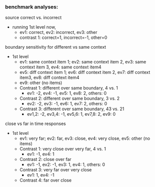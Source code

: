 ### benchmark analyses:
source correct vs. incorrect
* running 1st level now,
  *  ev1: correct, ev2: incorrect, ev3: other
  *  contrast 1: correct=1, incorrect=-1, other=0

boundary sensitivity for different vs same context
* 1st level
  * ev1: same context item 1; ev2: same context item 2, ev3: same context item 3, ev4: same context item4
  * ev5: diff context item 1; ev6: diff context item 2, ev7: diff context item3, ev8: diff context item4
  * ev9: other (no items)
  * Contrast 1: different over same boundary, 4 vs. 1
    * ev1: -2, ev4: -1, ev5: 1, ev8: 2, others: 0
  * Contrast 2: different over same boundary, 3 vs. 2
    * ev2: -2, ev3: -1, ev6: 1, ev7: 2, others: 0
  * Contrast 3: different over same boundary, 43 vs. 21
    * ev1,2: -2, ev3,4: -1, ev5,6: 1, ev7,8: 2, ev9: 0
   
close vs far in time responses
* 1st level
  * ev1: very far; ev2: far, ev3: close, ev4: very close, ev5: other (no items)
  * Contrast 1: very close over very far, 4 vs. 1
    * ev1: -1, ev4: 1
  * Contrast 2: close over far
    * ev1: -1, ev2: -1, ev3: 1, ev4: 1, others: 0
  * Contrast 3: very far over very close
    * ev1: 1, ev4: -1
  * Contrast 4: far over close
